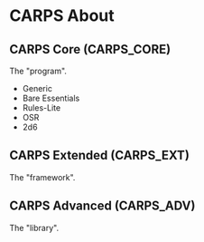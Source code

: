 # CARPS About

## CARPS Core (CARPS_CORE)
The "program".
- Generic
- Bare Essentials
- Rules-Lite
- OSR
- 2d6 


## CARPS Extended (CARPS_EXT)
The "framework".


## CARPS Advanced (CARPS_ADV)
The "library".


